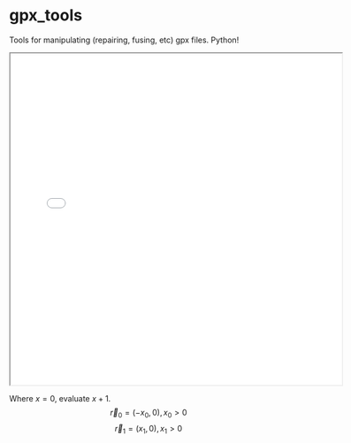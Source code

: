 # gpx_tools
Tools for manipulating (repairing, fusing, etc) gpx files. Python!

<iframe src="test/calero_fixed.html" style="width:600px; height:600px;"></iframe>

Where $x = 0$, evaluate $x + 1$.
$$\vec{r}_0 = (-x_0,0), x_0 > 0$$ $$\vec{r}_1 = (x_1,0), x_1 > 0$$
